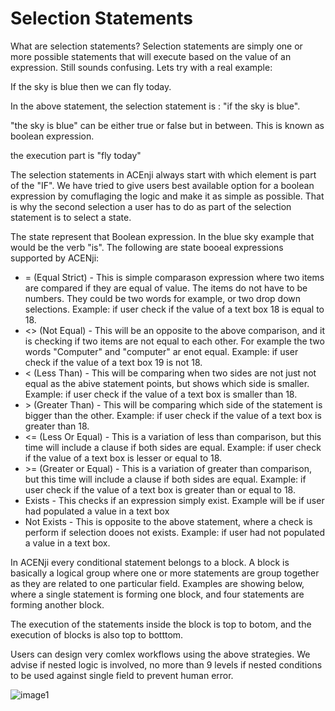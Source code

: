 # Selection Statements

What are selection statements? 
Selection statements are simply one or more possible statements that will execute based on the value of an expression. Still sounds confusing. Lets try with a real example:

If the sky is blue then we can fly today.

In the above statement, the selection statement is :
"if the sky is blue".

"the sky is blue" can be either true or false but in between. This is known as boolean expression.

the execution part is "fly today" 

The selection statements in ACEnji always start with which element is part of the "IF". We have tried to give users best available option for a boolean expression by comuflaging the logic and make it as simple as possible. That is why the second selection a user has to do as part of the selection statement is to select a state.

The state represent that Boolean expression. In the blue sky example that would be the verb "is". 
The following are state booeal expressions supported by ACENji:

- = (Equal Strict) - This is simple comparason expression where two 
    items are compared if they are equal of value. The items do not have to be numbers. They could be two words for example, or two drop down selections. Example: if user check if the value of a text box 18 is equal to 18.
 - <> (Not Equal) - This will be an opposite to the above comparison,
      and it is checking if two items are not equal to each other. For example the two words "Computer" and "computer" ar enot equal. Example: if user check if the value of a text box 19 is not 18.
 - < (Less Than) - This will be comparing when two sides are not just
     not equal  as the abive statement points, but shows which side is smaller. Example: if user check if the value of a text box is smaller than 18.
 - \> (Greater Than) - This will be comparing which side of the
      statement is bigger than the other. Example: if user check if the value of a text box is greater than 18.
 - <= (Less Or Equal) - This is a variation of less than comparison,
      but this time will include a clause if both sides are equal. Example: if user check if the value of a text box is lesser or equal to 18.
 - \>= (Greater or Equal) - This is a variation of greater than       comparison, but this time will include a clause if both sides are equal. Example: if user check if the value of a text box is greater than or equal to 18. 
 - Exists - This checks if an expression simply exist. Example will be  if user had populated a value in a text box
 - Not Exists - This is opposite to the above statement, where a check  is perform if selection dooes not exists. Example: if user had not populated a value in a text box. 

 In ACENji every conditional statement belongs to a block. A block is basically a logical group where one or more statements are group together as they are related to one particular field.
 Examples are showing below, where a single statement is forming one block, and four statements are forming another block.

The execution of the statements inside the block is top to botom, and the execution of blocks is also top to botttom. 

Users can design very comlex workflows using the above strategies. We advise if nested logic is involved, no more than 9 levels if nested conditions to be used against single field to prevent human error. 



![image1](../../../../images/tutorials/conditions/conditions-10.png)

